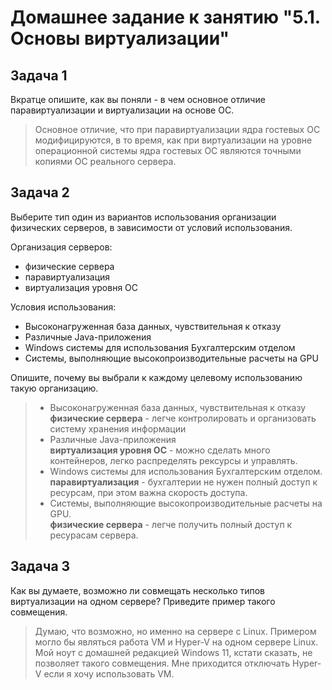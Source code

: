 # Домашнее задание к занятию "5.1. Основы виртуализации"

## Задача 1
Вкратце опишите, как вы поняли - в чем основное отличие паравиртуализации и виртуализации на основе ОС.
> Основное отличие, что при паравиртуализации ядра гостевых ОС модифицируются, в то время, как при виртуализации на уровне операционной системы ядра гостевых ОС являются точными копиями ОС реального сервера. 
## Задача 2
Выберите тип один из вариантов использования организации физических серверов, 
в зависимости от условий использования.

Организация серверов:
- физические сервера
- паравиртуализация
- виртуализация уровня ОС

Условия использования:

- Высоконагруженная база данных, чувствительная к отказу
- Различные Java-приложения
- Windows системы для использования Бухгалтерским отделом 
- Системы, выполняющие высокопроизводительные расчеты на GPU

Опишите, почему вы выбрали к каждому целевому использованию такую организацию.

> - Высоконагруженная база данных, чувствительная к отказу     
>  __физические сервера__ - легче контролировать и организовать систему хранения информации 
> - Различные Java-приложения     
> __виртуализация уровня ОС__ - можно сделать много контейнеров, легко распределять рексурсы и управлять.     
> - Windows системы для использования Бухгалтерским отделом.    
> __паравиртуализация__ - бухгалтерии не нужен полный доступ к ресурсам, при этом важна скорость доступа.    
>  - Системы, выполняющие высокопроизводительные расчеты на GPU.    
> __физические сервера__ - легче получить полный доступ к ресурасам сервера.

## Задача 3
Как вы думаете, возможно ли совмещать несколько типов виртуализации на одном сервере?
Приведите пример такого совмещения.     
> Думаю, что возможно, но именно на сервере с Linux. Примером могло бы являться работа VM и Hyper-V на одном сервере Linux. Мой ноут с домашней редакцией Windows 11, кстати сказать, не позволяет такого совмещения. Мне приходится отключать Hyper-V если я хочу использовать VM.



